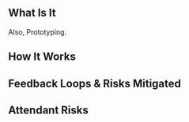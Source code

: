 ## What Is It

Also, Prototyping.



## How It Works




## Feedback Loops & Risks Mitigated




## Attendant Risks